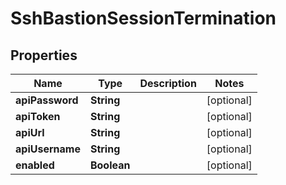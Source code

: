 

# SshBastionSessionTermination


## Properties

| Name | Type | Description | Notes |
|------------ | ------------- | ------------- | -------------|
|**apiPassword** | **String** |  |  [optional] |
|**apiToken** | **String** |  |  [optional] |
|**apiUrl** | **String** |  |  [optional] |
|**apiUsername** | **String** |  |  [optional] |
|**enabled** | **Boolean** |  |  [optional] |



